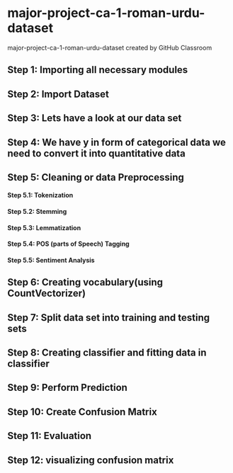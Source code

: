 # major-project-ca-1-roman-urdu-dataset
major-project-ca-1-roman-urdu-dataset created by GitHub Classroom

## Step 1: Importing all necessary modules

## Step 2: Import Dataset

## Step 3: Lets have a look at our data set

## Step 4: We have y in form of categorical data we need to convert it into quantitative data

## Step 5: Cleaning or data Preprocessing

#### Step 5.1: Tokenization
#### Step 5.2: Stemming
#### Step 5.3: Lemmatization
#### Step 5.4: POS (parts of Speech) Tagging
#### Step 5.5: Sentiment Analysis

## Step 6: Creating vocabulary(using CountVectorizer)

## Step 7: Split data set into training and testing sets

## Step 8: Creating classifier and fitting data in classifier

## Step 9: Perform Prediction

## Step 10: Create Confusion Matrix

## Step 11: Evaluation

## Step 12: visualizing confusion matrix

